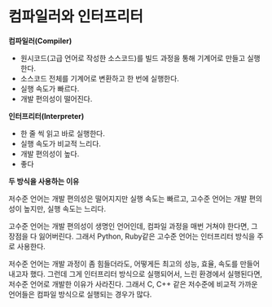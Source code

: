 # 컴파일러와 인터프리터

**컴파일러(Compiler)**

- 원시코드(고급 언어로 작성한 소스코드)를 빌드 과정을 통해 기계어로 만들고 실행한다.
- 소스코드 전체를 기계어로 변환하고 한 번에 실행한다.
- 실행 속도가 빠르다.
- 개발 편의성이 떨어진다.

**인터프리터(Interpreter)**

- 한 줄 씩 읽고 바로 실행한다.
- 실행 속도가 비교적 느리다.
- 개발 편의성이 높다.
- 좋다

**두 방식을 사용하는 이유**

저수준 언어는 개발 편의성은 떨어지지만 실행 속도는 빠르고, 고수준 언어는 개발 편의성이 높지만, 실행 속도는 느리다.

고수준 언어는  개발 편의성이 생명인 언어인데, 컴파일 과정을 매번 거쳐야 한다면, 그 장점을 다 잃어버린다. 그래서 Python, Ruby같은 고수준 언어는 인터프리터 방식을 주로 사용한다.

저수준 언어는 개발 과정이 좀 힘들더라도, 어떻게든 최고의 성능, 효율, 속도를 만들어내고자 했다. 그런데 그게 인터프리터 방식으로 실행되어서, 느린 환경에서 실행된다면, 저수준 언어로 개발한 이유가 사라진다. 그래서 C, C++ 같은 저수준에 비교적 가까운 언어들은 컴파일 방식으로 실행되는 경우가 많다.
